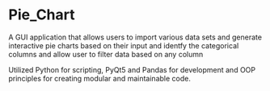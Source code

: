 # Pie_Chart
A GUI application that allows users to import various data sets and generate interactive pie charts based on
their input and identfy the categorical columns and allow user to filter data based on any column


Utilized Python for scripting, PyQt5 and Pandas for development and OOP principles for creating modular and
maintainable code.
